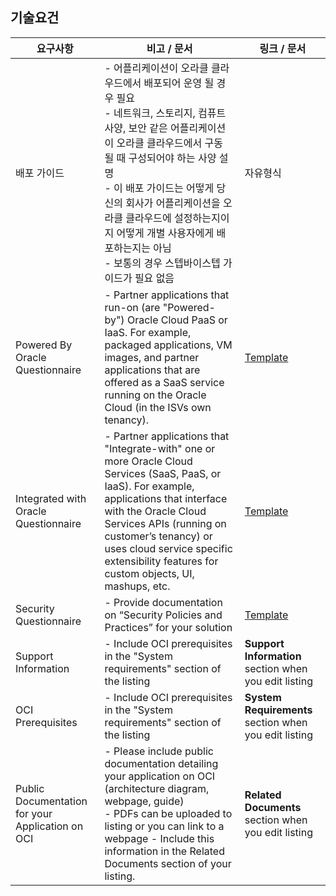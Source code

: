 ## 기술요건

| 요구사항        | 비고 / 문서           | 링크 / 문서  |
| ------------- |-------------| -----|
| 배포 가이드      | - 어플리케이션이 오라클 클라우드에서 배포되어 운영 될 경우 필요 <br/> - 네트워크, 스토리지, 컴퓨트 사양, 보안 같은 어플리케이션이 오라클 클라우드에서 구동 될 때 구성되어야 하는 사양 설명 <br/>  - 이 배포 가이드는 어떻게 당신의 회사가 어플리케이션을 오라클 클라우드에 설정하는지이지 어떻게 개별 사용자에게 배포하는지는 아님 <br/> - 보통의 경우 스텝바이스텝 가이드가 필요 없음 | 자유형식 |
| Powered By Oracle Questionnaire      | - Partner applications that run-on (are "Powered-by") Oracle Cloud PaaS or IaaS. For example, packaged applications, VM images, and partner applications that are offered as a SaaS service running on the Oracle Cloud (in the ISVs own tenancy).      |  [Template](https://partner.cloudmarketplace.oracle.com/partner/content?contentId=30117532) |
| Integrated with Oracle Questionnaire | - Partner applications that "Integrate-with" one or more Oracle Cloud Services (SaaS, PaaS, or IaaS). For example, applications that interface with the Oracle Cloud Services APIs (running on customer’s tenancy) or uses cloud service specific extensibility features for custom objects, UI, mashups, etc.       |    [Template](https://partner.cloudmarketplace.oracle.com/partner/content?contentId=30117505) |
| Security Questionnaire | - Provide documentation on “Security Policies and Practices” for your solution      |    [Template](https://partner.cloudmarketplace.oracle.com/partner/content?contentId=33821968) |
| Support Information | - Include OCI prerequisites in the "System requirements" section of the listing      |    **Support Information** section when you edit listing |
| OCI Prerequisites | - Include OCI prerequisites in the "System requirements" section of the listing      |    **System Requirements** section when you edit listing |
| Public Documentation for your Application on OCI | - Please include public documentation detailing your application on OCI (architecture diagram, webpage, guide) <br/> - PDFs can be uploaded to listing or you can link to a webpage - Include this information in the Related Documents section of your listing. |    **Related Documents** section when you edit listing |
